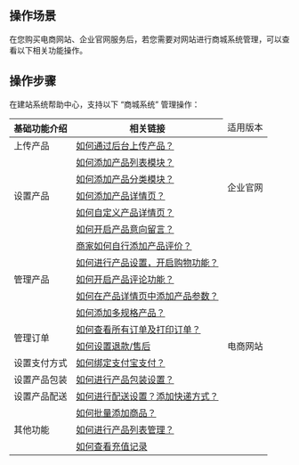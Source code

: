 ## 操作场景
在您购买电商网站、企业官网服务后，若您需要对网站进行商城系统管理，可以查看以下相关功能操作。

## 操作步骤
在建站系统帮助中心，支持以下 “商城系统” 管理操作：

<table>
<thead>
<tr>
<th>基础功能介绍</th>
<th>相关链接</th>
<td>适用版本</td>
</tr>
</thead>
<tbody><tr>
<td rowspan="1">上传产品</td>
<td><a href="https://admin.site.my-qcloud.com/xi/help?id=1299">如何通过后台上传产品？</a></td>
<td rowspan="6">企业官网</td>
</tr>
<tr>
<td rowspan="5">设置产品</td>
<td><a href="https://admin.site.my-qcloud.com/xi/help?id=1555">如何添加产品列表模块？</a></td>
</tr>
<tr>
<td><a href="https://admin.site.my-qcloud.com/xi/help?id=1270">如何添加产品分类模块？</a></td>
</tr>

<tr>
<td><a href="https://admin.site.my-qcloud.com/xi/help?id=1556">如何添加产品详情页？</a></td>
</tr>
<tr>
<td><a href="https://admin.site.my-qcloud.com/xi/help?id=1316">如何自定义产品详情页？</a></td>
</tr>
<tr>
<td><a href="https://admin.site.my-qcloud.com/xi/help?id=1028">如何开启产品意向留言？</a></td>
</tr>
<tr>
<td rowspan="5">管理产品</td>
<td><a href="https://admin.site.my-qcloud.com/xi/help?id=1373">商家如何自行添加产品评价？</a></td>
<td rowspan="28">电商网站</td>
</tr>
<tr>
<td><a href="https://admin.site.my-qcloud.com/xi/help?id=1236">如何进行产品设置，开启购物功能？</a></td>
</tr>
<tr>
<td><a href="https://admin.site.my-qcloud.com/xi/help?id=1363">如何开启产品评论功能？
</a></td>
</tr>
<tr>
<td><a href="https://admin.site.my-qcloud.com/xi/help?id=1297">如何在产品详情页中添加产品参数？</a></td>
</tr>
<tr>
<td><a href="https://admin.site.my-qcloud.com/xi/help?id=1613">如何添加多规格产品？</a></td>
</tr>
<tr>
<td rowspan="2">管理订单</td>
<td><a href="https://admin.site.my-qcloud.com/xi/help?id=642">如何查看所有订单及打印订单？</a></td>
</tr>
<tr>
<td><a href="https://admin.site.my-qcloud.com/xi/help?id=1527">如何设置退款/售后</a></td>
</tr>
<tr>
<td rowspan="1">设置支付方式</td>
<td><a href="https://admin.site.my-qcloud.com/xi/help?id=1308">如何绑定支付宝支付？</a></td>
</tr>
<tr>
<td rowspan="1">设置产品包装</td>
<td><a href="https://admin.site.my-qcloud.com/xi/help?id=1095">如何进行产品包装设置？</a></td>
</tr>
<tr>
<td rowspan="1">设置产品配送</td>
<td><a href="https://admin.site.my-qcloud.com/xi/help?id=940">如何进行配送设置？添加快递方式？</a></td>
</tr>

<tr>
<td rowspan="3">其他功能</td>
<td><a href="https://admin.site.my-qcloud.com/xi/help?id=1235">如何批量添加商品？</a></td>
</tr>
<tr>
<td><a href="https://admin.site.my-qcloud.com/xi/help?id=1230">如何进行产品列表管理？</a></td>
</tr>
<tr>
<td><a href="https://admin.site.my-qcloud.com/xi/help?id=959">如何查看充值记录</a></td>
</tr>


</tbody></table>

